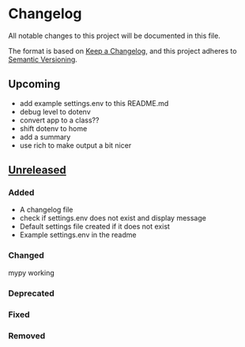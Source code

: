 # Changelog

All notable changes to this project will be documented in this file.

The format is based on [Keep a Changelog](https://keepachangelog.com/en/1.1.0/),
and this project adheres to [Semantic Versioning](https://semver.org/spec/v2.0.0.html).

## Upcoming
* add example settings.env to this README.md
* debug level to dotenv
* convert app to a class??
* shift dotenv to home
* add a summary
* use rich to make output a bit nicer

## [Unreleased]

### Added
* A changelog file
* check if settings.env does not exist and display message
* Default settings file created if it does not exist
* Example settings.env in the readme

### Changed
mypy working

### Deprecated

### Fixed

### Removed



[unreleased]: https://github.com/cd72/camera-transfer/compare/v1.0.0...HEAD
[1.0.0]: https://github.com/cd72/camera-transfer/compare/v1.1.0...v1.1.1
